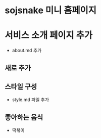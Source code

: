 # sojsnake 미니 홈페이지

# 서비스 소개 페이지 추가

- about.md 추가

## 새로 추가

## 스타일 구성

- style.md 파일 추가

## 좋아하는 음식

- 떡볶이
